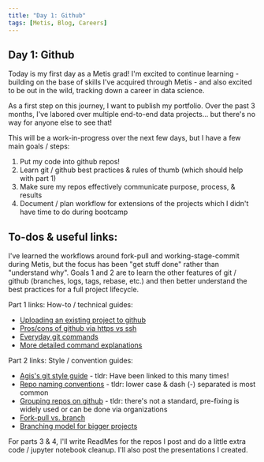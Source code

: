 ```yaml
---
title: "Day 1: Github"
tags: [Metis, Blog, Careers]
---
```


## Day 1: Github

Today is my first day as a Metis grad! I'm excited to continue learning - building on the base of skills I've acquired through Metis - and also excited to be out in the wild, tracking down a career in data science. 

As a first step on this journey, I want to publish my portfolio. Over the past 3 months, I've labored over multiple end-to-end data projects... but there's no way for anyone else to see that!

This will be a work-in-progress over the next few days, but I have a few main goals / steps:
1) Put my code into github repos!
2) Learn git / github best practices & rules of thumb (which should help with part 1)
2) Make sure my repos effectively communicate purpose, process, & results
3) Document / plan workflow for extensions of the projects which I didn't have time to do during bootcamp

## To-dos & useful links:
I've learned the workflows around fork-pull and working-stage-commit during Metis, but the focus has been "get stuff done" rather than "understand why". Goals 1 and 2 are to learn the other features of git / github (branches, logs, tags, rebase, etc.) and then better understand the best practices for a full project lifecycle.

Part 1 links: How-to / technical guides:
* [Uploading an existing project to github](https://help.github.com/articles/adding-an-existing-project-to-github-using-the-command-line/)
* [Pros/cons of github via https vs ssh](https://gist.github.com/grawity/4392747)
* [Everyday git commands](https://git-scm.com/docs/giteveryday)
* [More detailed command explanations](https://www.atlassian.com/git/tutorials/setting-up-a-repository)

Part 2 links: Style / convention guides:
* [Agis's git style guide](https://github.com/agis/git-style-guide) - tldr: Have been linked to this many times!
* [Repo naming conventions](https://stackoverflow.com/questions/11947587/is-there-a-naming-convention-for-git-repositories) - tldr: lower case & dash (-) separated is most common 
* [Grouping repos on github](https://stackoverflow.com/questions/20908994/grouping-repos-on-github) - tldr: there's not a standard, pre-fixing is widely used or can be done via organizations
* [Fork-pull vs. branch](https://stackoverflow.com/questions/3611256/forking-vs-branching-in-github)
* [Branching model for bigger projects](http://nvie.com/posts/a-successful-git-branching-model/)

For parts 3 & 4, I'll write ReadMes for the repos I post and do a little extra code / jupyter notebook cleanup. I'll also post the presentations I created. 
